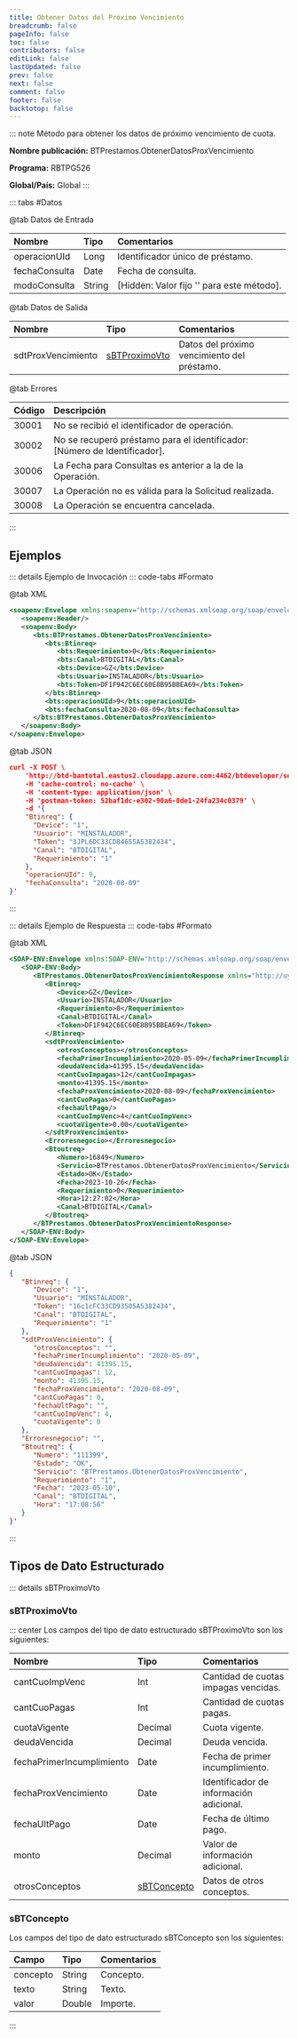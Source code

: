```yaml
---
title: Obtener Datos del Próximo Vencimiento
breadcrumb: false
pageInfo: false
toc: false
contributors: false
editLink: false
lastUpdated: false
prev: false
next: false
comment: false
footer: false
backtotop: false
---
```


<!-- ABRE DATOS DEL MÉTODO -->
::: note Método para obtener los datos de próximo vencimiento de cuota.

**Nombre publicación:** BTPrestamos.ObtenerDatosProxVencimiento

**Programa:** RBTPG526

**Global/País:** Global
:::
<!-- CIERRA DATOS DEL MÉTODO -->

<!-- ABRE TABLA DE DATOS -->
::: tabs #Datos

@tab Datos de Entrada

Nombre | Tipo | Comentarios
:--------- | :--------- | :---------
operacionUId | Long | Identificador único de préstamo.
fechaConsulta | Date | Fecha de consulta.
modoConsulta | String | [Hidden: Valor fijo '' para este método].

@tab Datos de Salida

Nombre | Tipo | Comentarios
:--------- | :----------- | :-----------
sdtProxVencimiento | [sBTProximoVto](#sbtproximovto) | Datos del próximo vencimiento del préstamo.

@tab Errores

Código | Descripción
:--------- | :-----------
30001 | No se recibió el identificador de operación.
30002 | No se recuperó préstamo para el identificador: [Número de Identificador].
30006 | La Fecha para Consultas es anterior a la de la Operación.
30007 | La Operación no es válida para la Solicitud realizada.
30008 | La Operación se encuentra cancelada.
:::
<!-- CIERRA TABLA DE DATOS -->

## **Ejemplos**

<!-- ABRE EJEMPLO DE INVOCACIÓN -->
::: details Ejemplo de Invocación
::: code-tabs #Formato

@tab XML
```xml
<soapenv:Envelope xmlns:soapenv="http://schemas.xmlsoap.org/soap/envelope/" xmlns:bts="http://uy.com.dlya.bantotal/BTSOA/">
   <soapenv:Header/>
   <soapenv:Body>
      <bts:BTPrestamos.ObtenerDatosProxVencimiento>
         <bts:Btinreq>
            <bts:Requerimiento>0</bts:Requerimiento>
            <bts:Canal>BTDIGITAL</bts:Canal>
            <bts:Device>GZ</bts:Device>
            <bts:Usuario>INSTALADOR</bts:Usuario>
            <bts:Token>DF1F942C6EC60E8B95BBEA69</bts:Token>
         </bts:Btinreq>
         <bts:operacionUId>9</bts:operacionUId>
         <bts:fechaConsulta>2020-08-09</bts:fechaConsulta>
      </bts:BTPrestamos.ObtenerDatosProxVencimiento>
   </soapenv:Body>
</soapenv:Envelope>
```

@tab JSON
```json
curl -X POST \
	'http://btd-bantotal.eastus2.cloudapp.azure.com:4462/btdeveloper/servlet/com.dlya.bantotal.odwsbt_BTPrestamos?ObtenerDatosProxVencimiento' \
	-H 'cache-control: no-cache' \
	-H 'content-type: application/json' \
	-H 'postman-token: 52baf1dc-e302-90a6-0de1-24fa234c0379' \
	-d '{
	"Btinreq": {
	  "Device": "1",
	  "Usuario": "MINSTALADOR",
	  "Token": "3JPL6DC33CD84655A5382434",
	  "Canal": "BTDIGITAL",
	  "Requerimiento": "1"
	},
	"operacionUId": 9,
    "fechaConsulta": "2020-08-09"
}'
```
:::
<!-- CIERRA EJEMPLO DE INVOCACIÓN -->

<!-- ABRE EJEMPLO DE RESPUESTA -->
::: details Ejemplo de Respuesta
::: code-tabs #Formato

@tab XML
```xml
<SOAP-ENV:Envelope xmlns:SOAP-ENV="http://schemas.xmlsoap.org/soap/envelope/" xmlns:xsd="http://www.w3.org/2001/XMLSchema" xmlns:SOAP-ENC="http://schemas.xmlsoap.org/soap/encoding/" xmlns:xsi="http://www.w3.org/2001/XMLSchema-instance">
   <SOAP-ENV:Body>
      <BTPrestamos.ObtenerDatosProxVencimientoResponse xmlns="http://uy.com.dlya.bantotal/BTSOA/">
         <Btinreq>
            <Device>GZ</Device>
            <Usuario>INSTALADOR</Usuario>
            <Requerimiento>0</Requerimiento>
            <Canal>BTDIGITAL</Canal>
            <Token>DF1F942C6EC60E8B95BBEA69</Token>
         </Btinreq>
         <sdtProxVencimiento>
            <otrosConceptos></otrosConceptos>
            <fechaPrimerIncumplimiento>2020-05-09</fechaPrimerIncumplimiento>
            <deudaVencida>41395.15</deudaVencida>
            <cantCuoImpagas>12</cantCuoImpagas>
            <monto>41395.15</monto>
            <fechaProxVencimiento>2020-08-09</fechaProxVencimiento>
            <cantCuoPagas>0</cantCuoPagas>
            <fechaUltPago/>
            <cantCuoImpVenc>4</cantCuoImpVenc>
            <cuotaVigente>0.00</cuotaVigente>
         </sdtProxVencimiento>
         <Erroresnegocio></Erroresnegocio>
         <Btoutreq>
            <Numero>16849</Numero>
            <Servicio>BTPrestamos.ObtenerDatosProxVencimiento</Servicio>
            <Estado>OK</Estado>
            <Fecha>2023-10-26</Fecha>
            <Requerimiento>0</Requerimiento>
            <Hora>12:27:02</Hora>
            <Canal>BTDIGITAL</Canal>
         </Btoutreq>
      </BTPrestamos.ObtenerDatosProxVencimientoResponse>
   </SOAP-ENV:Body>
</SOAP-ENV:Envelope>
```

@tab JSON
```json
{
   "Btinreq": {
      "Device": "1",
      "Usuario": "MINSTALADOR",
      "Token": "16c1cFC33CD93505A5382434",
      "Canal": "BTDIGITAL",
      "Requerimiento": "1"
   },
   "sdtProxVencimiento": {
      "otrosConceptos": "",
      "fechaPrimerIncumplimiento": "2020-05-09",
      "deudaVencida": 41395.15,
      "cantCuoImpagas": 12,
      "monto": 41395.15,
      "fechaProxVencimiento": "2020-08-09",
      "cantCuoPagas": 0,
      "fechaUltPago": "",
      "cantCuoImpVenc": 4,
      "cuotaVigente": 0
   },
   "Erroresnegocio": "",
   "Btoutreq": {
      "Numero": "111399",
      "Estado": "OK",
      "Servicio": "BTPrestamos.ObtenerDatosProxVencimiento",
      "Requerimiento": "1",
      "Fecha": "2023-05-10",
      "Canal": "BTDIGITAL",
      "Hora": "17:08:56"
   }
}'
```
:::
<!-- CIERRA EJEMPLO DE RESPUESTA -->

## **Tipos de Dato Estructurado**

<!-- ABRE SDT -->
::: details sBTProximoVto

### sBTProximoVto

::: center
Los campos del tipo de dato estructurado sBTProximoVto son los siguientes:

Nombre | Tipo | Comentarios
:--------- | :----------- | :-----------
cantCuoImpVenc | Int | Cantidad de cuotas impagas vencidas.
cantCuoPagas | Int | Cantidad de cuotas pagas.
cuotaVigente | Decimal | Cuota vigente.
deudaVencida | Decimal | Deuda vencida.
fechaPrimerIncumplimiento | Date | Fecha de primer incumplimiento.
fechaProxVencimiento | Date | Identificador de información adicional.
fechaUltPago | Date | Fecha de último pago.
monto | Decimal | Valor de información adicional.
otrosConceptos | [sBTConcepto](#sbtconcepto) | Datos de otros conceptos.

### sBTConcepto

Los campos del tipo de dato estructurado sBTConcepto son los siguientes:

Campo | Tipo | Comentarios
:--------- | :----------- | :-----------
concepto | String | Concepto.
texto | String | Texto.
valor | Double | Importe.
:::
<!-- CIERRA SDT -->